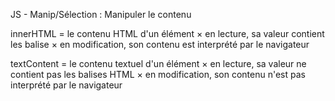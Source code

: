 JS - Manip/Sélection : Manipuler le contenu

innerHTML = le contenu HTML d'un élément
	× en lecture, sa valeur contient les balise
	× en modification, son contenu est interprété par le navigateur

textContent = le contenu textuel d'un élément
	× en lecture, sa valeur ne contient pas les balises HTML
	× en modification, son contenu n'est pas interprété par le navigateur